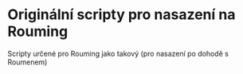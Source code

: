 # Originální scripty pro nasazení na Rouming

Scripty určené pro Rouming jako takový (pro nasazení po dohodě s Roumenem)
